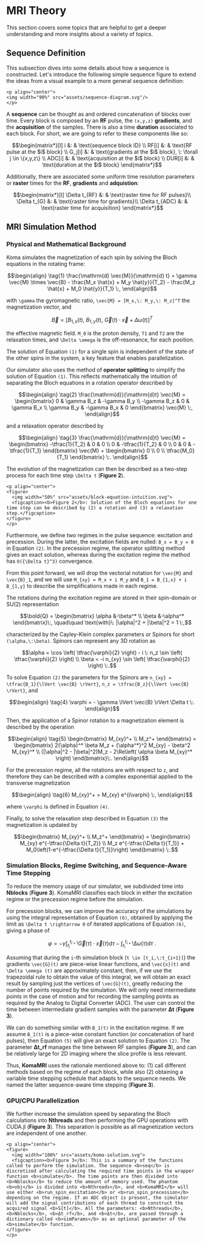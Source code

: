 # MRI Theory

This section covers some topics that are helpful to get a deeper understanding and more insights about a variety of topics.

## Sequence Definition

This subsection dives into some details about how a sequence is constructed. Let's introduce the following simple sequence figure to extend the ideas from a visual example to a more general sequence definition:

```@raw html
<p align="center">
<img width="90%" src="assets/sequence-diagram.svg"/>
</p>
```

A **sequence** can be thought as and ordered concatenation of blocks over time. Every block is composed by an **RF** pulse, the ``(x,y,z)`` **gradients**,  and the **acquisition** of the samples. There is also a time **duration** associated to each block. For short, we are going to refer to these components like so:

```math
\begin{matrix*}[l]
i          &: & \text{sequence block ID} \\
RF[i]      &: & \text{RF pulse at the $i$ block} \\
G_j[i]     &: & \text{gradients at the $i$ block}, \: \forall j \in \{x,y,z\} \\
ADC[i]     &: & \text{acquisition at the $i$ block} \\
DUR[i]     &: & \text{duration at the $i$ block}
\end{matrix*}
```

Additionally, there are associated some uniform time resolution parameters or **raster** times for the **RF**, **gradients** and **adquistion**:

```math
\begin{matrix*}[l]
\Delta t_{RF}   &: & \text{raster time for RF pulses}\\
\Delta t_{G}    &: & \text{raster time for gradients}\\
\Delta t_{ADC}  &: & \text{raster time for acquisition}
\end{matrix*}
```

## MRI Simulation Method

### Physical and Mathematical Background

Koma simulates the magnetization of each spin by solving the Bloch equations in the rotating frame:
```math
\begin{align} \tag{1}

\frac{\mathrm{d} \vec{M}}{\mathrm{d} t} =
  \gamma \vec{M} \times \vec{B}
- \frac{M_x \hat{x} + M_y \hat{y}}{T_2}
- \frac{M_z \hat{x} + M_0 \hat{y}}{T_1} \:,

\end{align}
```

with ``\gamma`` the gyromagnetic ratio, ``\vec{M} = [M_x,\: M_y,\: M_z]^T`` the magnetization vector, and
```math
\vec{B} = [B_{1,x}(t),\: B_{1,y}(t),\: \vec{G}(t) \cdot \vec{x} + \Delta \omega(t)]^T
```

the effective magnetic field. ``M_0`` is the proton density, ``T1`` and ``T2`` are the relaxation times, and ``\Delta \omega`` is the off-resonance, for each position.

The solution of Equation `(1)` for a single spin is independent of the state of the other spins in the system, a key feature that enables parallelization.

Our simulator also uses the method of **operator splitting** to simplify the solution of Equation `(1)`. This reflects mathematically the intuition of separating the Bloch equations in a rotation operator described by
```math
\begin{align} \tag{2}

\frac{\mathrm{d}}{\mathrm{d}t} \vec{M} =
\begin{bmatrix}
 0          &  \gamma B_z & -\gamma B_y \\
-\gamma B_z &  0          &  \gamma B_x \\
 \gamma B_y & -\gamma B_x &  0
\end{bmatrix}
\vec{M} \:,

\end{align}
```

and a relaxation operator described by
```math
\begin{align} \tag{3}

\frac{\mathrm{d}}{\mathrm{d}t} \vec{M} =
\begin{bmatrix}
-\tfrac{1}{T_2} & 0 & 0 \\
0 & -\tfrac{1}{T_2} & 0 \\
0 & 0 & -\tfrac{1}{T_1}
\end{bmatrix}
\vec{M}
+
\begin{bmatrix}
0 \\
0 \\
\tfrac{M_0}{T_1}
\end{bmatrix} \:.

\end{align}
```

The evolution of the magnetization can then be described as a two-step process for each time step ``\Delta t`` (**Figure 2**).
```@raw html
<p align="center">
<figure>
  <img width="50%" src="assets/block-equation-intuition.svg">
  <figcaption><b>Figure 2</b>: Solution of the Bloch equations for one time step can be described by (2) a rotation and (3) a relaxation step.</figcaption>
</figure>
</p>
```

Furthermore, we define two regimes in the pulse sequence: excitation and precession. During the latter, the excitation fields are nulled: ``B_x = B_y = 0`` in Equation `(2)`. In the precession regime, the operator splitting method gives an exact solution, whereas during the excitation regime the method has ``O({\Delta t}^3)`` convergence.

From this point forward, we will drop the vectorial notation for ``\vec{M}`` and ``\vec{B}_1``, and we will use ``M_{xy} = M_x + i M_y`` and ``B_1 = B_{1,x} + i B_{1,y}`` to describe the simplifications made in each regime.

The rotations during the excitation regime are stored in their spin-domain or SU(2) representation
```math
\bold{Q} =
\begin{bmatrix}
\alpha &-\beta^* \\
\beta  &-\alpha^*
\end{bmatrix}\:, \quad\quad
\text{with}\:
|\alpha|^2 + |\beta|^2 = 1 \:,
```

characterized by the Cayley-Klein complex parameters or Spinors for short ``(\alpha,\:\beta)``. Spinors can represent any 3D
rotation as
```math
\alpha = \cos \left( \tfrac{\varphi}{2} \right)  - i \: n_z \sin \left( \tfrac{\varphi}{2} \right) \\
\beta = -i n_{xy} \sin \left( \tfrac{\varphi}{2} \right) \:.
```

To solve Equation `(2)` the parameters for the Spinors are ``n_{xy} = \tfrac{B_1}{\lVert \vec{B} \rVert}``, ``n_z = \tfrac{B_z}{\lVert \vec{B} \rVert}``, and
```math
\begin{align} \tag{4}

\varphi = - \gamma \lVert \vec{B} \rVert \Delta t \:.

\end{align}
```

Then, the application of a Spinor rotation to a magnetization element is described by the operation
```math
\begin{align} \tag{5}

\begin{bmatrix}
M_{xy}^+ \\
M_z^+
\end{bmatrix} = 
\begin{bmatrix}
2{\alpha}^* \beta M_z + {\alpha^*}^2 M_{xy} - \beta^2 M_{xy}^* \\
(|\alpha|^2 - |\beta|^2)M_z - 2\Re\left( \alpha \beta M_{xy}^* \right)
\end{bmatrix}\:.

\end{align}
```

For the precession regime, all the rotations are with respect to ``z``, and therefore they can be described with a complex exponential applied to the transverse magnetization
```math
\begin{align} \tag{6}

M_{xy}^+ = M_{xy} e^{i\varphi} \:,

\end{align}
```
where ``\varphi`` is defined in Equation `(4)`.

Finally, to solve the relaxation step described in Equation `(3)` the magnetization is updated by
```math
\begin{bmatrix}
M_{xy}^+ \\
M_z^+
\end{bmatrix} =
\begin{bmatrix}
M_{xy} e^{-\tfrac{\Delta t}{T_2}} \\
M_z e^{-\tfrac{\Delta t}{T_1}} + M_0\left(1-e^{-\tfrac{\Delta t}{T_1}}\right)
\end{bmatrix} \:.
```

### Simulation Blocks, Regime Switching, and Sequence-Aware Time Stepping

To reduce the memory usage of our simulator, we subdivided time into **Nblocks** (**Figure 3**). KomaMRI classifies each block in either the excitation regime or the precession regime before the simulation.

For precession blocks, we can improve the accuracy of the simulations by using the integral representation of Equation `(6)`, obtained by applying the limit as ``\Delta t \rightarrow 0`` of iterated applications of Equation `(6)`, giving a phase of
```math
\varphi = - \gamma \int_{t_i}^{t_{i+1}} \vec{G}(\tau) \cdot \vec{x}(\tau)  \mathrm{d}\tau - \int_{t_i}^{t_{i+1}} \Delta \omega(\tau)  \mathrm{d}\tau \:.
```

Assuming that during the ``i``-th simulation block (``t \in [t_i,\:t_{i+1}]``) the gradients ``\vec{G}(t)`` are piece-wise linear functions, and ``\vec{x}(t)`` and ``\Delta \omega (t)`` are approximately constant, then, if we use the trapezoidal rule to obtain the value of this integral, we will obtain an exact result by sampling just the vertices of ``\vec{G}(t)``, greatly reducing the number of points required by the simulation. We will only need intermediate points in the case of motion and for recording the sampling points as required by the Analog to Digital Converter (ADC). The user can control the time between intermediate gradient samples with
the parameter **Δt** (**Figure 3**).

We can do something similar with ``B_1(t)`` in the excitation regime. If we assume ``B_1(t)`` is a piece-wise constant function (or concatenation of hard pulses), then Equation `(5)` will give an exact solution to Equation `(2)`. The parameter **Δt_rf** manages the time between RF samples (**Figure 3**), and can be relatively large for 2D imaging where the slice profile is less relevant.

Thus, **KomaMRI** uses the rationale mentioned above to: (1) call different methods based on the regime of each block, while also (2) obtaining a variable time stepping schedule that adapts to the sequence needs. We named the latter sequence-aware time stepping (**Figure 3**).




### GPU/CPU Parallelization

We further increase the simulation speed by separating the Bloch calculations into **Nthreads** and then performing the GPU operations with CUDA.jl (**Figure 3**). This separation is possible as all magnetization vectors are independent of one another.

```@raw html
<p align="center">
<figure>
  <img width="100%" src="assets/koma-solution.svg">
  <figcaption><b>Figure 3</b>: This is a summary of the functions called to perform the simulation. The sequence <b>seq</b> is discretized after calculating the required time points in the wrapper function <b>simulate</b>. The time points are then divided into <b>Nblocks</b> to reduce the amount of memory used. The phantom <b>obj</b> is divided into <b>Nthreads</b>, and <b>KomaMRI</b> will use either <b>run_spin_excitation</b> or <b>run_spin_precession</b> depending on the regime. If an ADC object is present, the simulator will add the signal contributions of each thread to construct the acquired signal <b>S[t]</b>. All the parameters: <b>Nthreads</b>, <b>Nblocks</b>, <b>Δt_rf</b>, and <b>Δt</b>, are passed through a dictionary called <b>simParams</b> as an optional parameter of the <b>simulate</b> function.
</figure>
</p>
```
